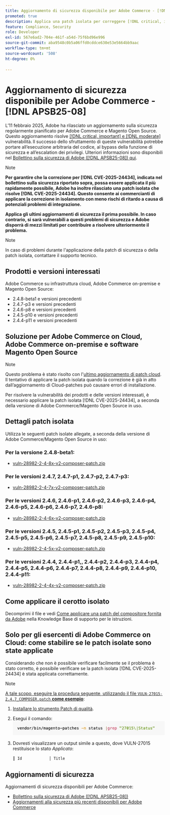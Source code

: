 ```yaml
---
title: Aggiornamento di sicurezza disponibile per Adobe Commerce - [!DNL APSB25-08]
promoted: true
description: Applica una patch isolata per correggere [!DNL critical, important, and moderate vulnerabilities] per Adobe Commerce 2.4.8-beta1, 2.4.7-p3, 2.4.6-p8, 2.4.5-p10, 2.4.4-p11 e versioni precedenti.
feature: Compliance, Security
role: Developer
exl-id: 567e6ad2-704e-461f-a54d-75f6bd96e996
source-git-commit: aba9548c0b5a06ffd0cddce630e53e5664bb9aac
workflow-type: tm+mt
source-wordcount: '508'
ht-degree: 0%

---
```


# Aggiornamento di sicurezza disponibile per Adobe Commerce - [!DNL APSB25-08]

L’11 febbraio 2025, Adobe ha rilasciato un aggiornamento sulla sicurezza regolarmente pianificato per Adobe Commerce e Magento Open Source. Questo aggiornamento risolve [[!DNL critical, important] e  [!DNL moderate]](https://helpx.adobe.com/security/severity-ratings.html) vulnerabilità. Il successo dello sfruttamento di queste vulnerabilità potrebbe portare all’esecuzione arbitraria del codice, al bypass della funzione di sicurezza e all’escalation dei privilegi. Ulteriori informazioni sono disponibili nel [Bollettino sulla sicurezza di Adobe ([!DNL APSB25-08]) qui](https://helpx.adobe.com/security/products/magento/apsb25-08.html).

>[!NOTE]
>
>**Per garantire che la correzione per [!DNL CVE-2025-24434], indicata nel bollettino sulla sicurezza riportato sopra, possa essere applicata il più rapidamente possibile, Adobe ha inoltre rilasciato una patch isolata che risolve [!DNL CVE-2025-24434]. Questo consente ai commercianti di applicare la correzione in isolamento con meno rischi di ritardo a causa di potenziali problemi di integrazione.**

**Applica gli ultimi aggiornamenti di sicurezza il prima possibile. In caso contrario, si sarà vulnerabili a questi problemi di sicurezza e Adobe disporrà di mezzi limitati per contribuire a risolvere ulteriormente il problema.**

>[!NOTE]
>
>In caso di problemi durante l&#39;applicazione della patch di sicurezza o della patch isolata, contattare il supporto tecnico.

## Prodotti e versioni interessati

Adobe Commerce su infrastruttura cloud, Adobe Commerce on-premise e Magento Open Source:

* 2.4.8-beta1 e versioni precedenti
* 2.4.7-p3 e versioni precedenti
* 2.4.6-p8 e versioni precedenti
* 2.4.5-p10 e versioni precedenti
* 2.4.4-p11 e versioni precedenti

## Soluzione per Adobe Commerce on Cloud, Adobe Commerce on-premise e software Magento Open Source

>[!NOTE]
>
>Questo problema è stato risolto con l&#39;[ultimo aggiornamento di patch cloud](https://experienceleague.adobe.com/en/docs/commerce-on-cloud/user-guide/release-notes/cloud-patches#latest). Il tentativo di applicare la patch isolata quando la correzione è già in atto dall’aggiornamento di Cloud-patches può causare errori di installazione.

Per risolvere la vulnerabilità dei prodotti e delle versioni interessati, è necessario applicare la patch isolata [!DNL CVE-2025-24434], a seconda della versione di Adobe Commerce/Magento Open Source in uso.

## Dettagli patch isolata

Utilizza le seguenti patch isolate allegate, a seconda della versione di Adobe Commerce/Magento Open Source in uso:

### Per la versione 2.4.8-beta1:

* [vuln-28982-2-4-8x-v2-composer-patch.zip](assets/vuln-28982-2-4-8x-v2-composer-patch.zip)

### Per le versioni 2.4.7, 2.4.7-p1, 2.4.7-p2, 2.4.7-p3:

* [vuln-28982-2-4-7x-v2-composer-patch.zip](assets/vuln-28982-2-4-7x-v2-composer-patch.zip)

### Per le versioni 2.4.6, 2.4.6-p1, 2.4.6-p2, 2.4.6-p3, 2.4.6-p4, 2.4.6-p5, 2.4.6-p6, 2.4.6-p7, 2.4.6-p8:

* [vuln-28982-2-4-6x-v2-composer-patch.zip](assets/vuln-28982-2-4-6x-v2-composer-patch.zip)

### Per le versioni 2.4.5, 2.4.5-p1, 2.4.5-p2, 2.4.5-p3, 2.4.5-p4, 2.4.5-p5, 2.4.5-p6, 2.4.5-p7, 2.4.5-p8, 2.4.5-p9, 2.4.5-p10:

* [vuln-28982-2-4-5x-v2-composer-patch.zip](assets/vuln-28982-2-4-5x-v2-composer-patch.zip)

### Per le versioni 2.4.4, 2.4.4-p1,, 2.4.4-p2, 2.4.4-p3, 2.4.4-p4, 2.4.4-p5, 2.4.4-p6, 2.4.4-p7, 2.4.4-p8, 2.4.4-p9, 2.4.4-p10, 2.4.4-p11:

* [vuln-28982-2-4-4x-v2-composer-patch.zip](assets/vuln-28982-2-4-4x-v2-composer-patch.zip)


## Come applicare il cerotto isolato

Decomprimi il file e vedi [Come applicare una patch del compositore fornita da Adobe](https://experienceleague.adobe.com/docs/commerce-knowledge-base/kb/how-to/how-to-apply-a-composer-patch-provided-by-magento.html) nella Knowledge Base di supporto per le istruzioni.

## Solo per gli esercenti di Adobe Commerce on Cloud: come stabilire se le patch isolate sono state applicate

Considerando che non è possibile verificare facilmente se il problema è stato corretto, è possibile verificare se la patch isolata [!DNL CVE-2025-24434] è stata applicata correttamente.

>[!NOTE]
>
><u>A tale scopo, eseguire la procedura seguente, utilizzando il file `VULN-27015-2.4.7_COMPOSER.patch` **come esempio**</u>:

1. [Installare lo strumento Patch di qualità](https://experienceleague.adobe.com/docs/commerce-operations/tools/quality-patches-tool/usage.html).
1. Esegui il comando:<br>
   ![cve-2024-34102-tell-if-patch-apply-code](assets/cve-2024-34102-tell-if-patch-applied-code.png)
1. Dovresti visualizzare un output simile a questo, dove VULN-27015 restituisce lo stato *Applicato*:

   ```bash
   ║ Id            │ Title                                                        │ Category        │ Origin                 │ Status      │ Details                                          ║ ║ N/A           │ ../m2-hotfixes/VULN-27015-2.4.7_COMPOSER_patch.patch      │ Other           │ Local                  │ Applied     │ Patch type: Custom                                
   ```

<!-- For Step 2:
     ```bash
    vendor/bin/magento-patches -n status |grep "27015\|Status"
     ```
-->

## Aggiornamenti di sicurezza

Aggiornamenti di sicurezza disponibili per Adobe Commerce:

* [Bollettino sulla sicurezza di Adobe ([!DNL APSB25-08])](https://helpx.adobe.com/security/products/magento/apsb25-08.html)
* [Aggiornamenti alla sicurezza più recenti disponibili per Adobe Commerce](https://helpx.adobe.com/security/products/magento.html)
